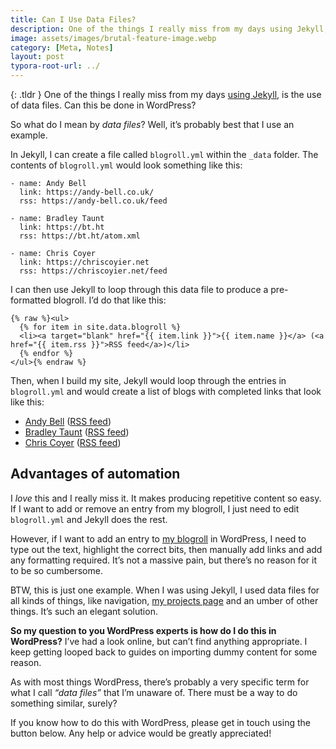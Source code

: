 ```yaml
---
title: Can I Use Data Files?
description: One of the things I really miss from my days using Jekyll, is the use of data files. Can this be done in WordPress?
image: assets/images/brutal-feature-image.webp
category: [Meta, Notes]
layout: post
typora-root-url: ../
---
```


{: .tldr }
One of the things I really miss from my days [using Jekyll](https://kevquirk.com/goodbye-wordpress-switched-to-jekyll/), is the use of data files. Can this be done in WordPress?

So what do I mean by *data files*? Well, it’s probably best that I use an example.

In Jekyll, I can create a file called `blogroll.yml` within the `_data` folder. The contents of `blogroll.yml` would look something like this:

```
- name: Andy Bell
  link: https://andy-bell.co.uk/
  rss: https://andy-bell.co.uk/feed

- name: Bradley Taunt
  link: https://bt.ht
  rss: https://bt.ht/atom.xml

- name: Chris Coyer
  link: https://chriscoyier.net
  rss: https://chriscoyier.net/feed
```

I can then use Jekyll to loop through this data file to produce a pre-formatted blogroll. I’d do that like this:

```
{% raw %}<ul>
  {% for item in site.data.blogroll %}
  <li><a target="blank" href="{{ item.link }}">{{ item.name }}</a> (<a href="{{ item.rss }}">RSS feed</a>)</li>
  {% endfor %}
</ul>{% endraw %}
```

Then, when I build my site, Jekyll would loop through the entries in `blogroll.yml` and would create a list of blogs with completed links that look like this:

- [Andy Bell](https://andy-bell.co.uk/) ([RSS feed](https://andy-bell.co.uk/feed))
- [Bradley Taunt](https://bt.ht/) ([RSS feed](https://bt.ht/atom.xml))
- [Chris Coyer](https://chriscoyier.net/) ([RSS feed](https://chriscoyier.net/feed))

## Advantages of automation

I *love* this and I really miss it. It makes producing repetitive content so easy. If I want to add or remove an entry from my blogroll, I just need to edit `blogroll.yml` and Jekyll does the rest.

However, if I want to add an entry to [my blogroll](https://kevquirk.com/blogroll/) in WordPress, I need to type out the text, highlight the correct bits, then manually add links and add any formatting required. It’s not a massive pain, but there’s no reason for it to be so cumbersome.

BTW, this is just one example. When I was using Jekyll, I used data files for all kinds of things, like navigation, [my projects page](https://kevquirk.com/projects/) and an umber of other things. It’s such an elegant solution.

**So my question to you WordPress experts is how do I do this in WordPress?** I’ve had a look online, but can’t find anything appropriate. I keep getting looped back to guides on importing dummy content for some reason.

As with most things WordPress, there’s probably a very specific term for what I call *“data files”* that I’m unaware of. There must be a way to do something similar, surely?

If you know how to do this with WordPress, please get in touch using the button below. Any help or advice would be greatly appreciated!